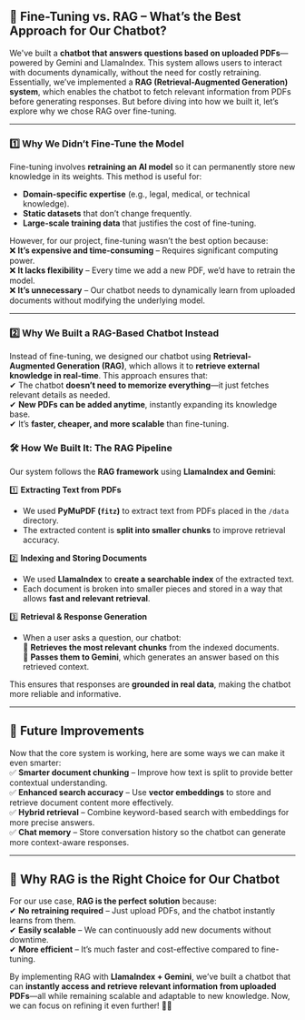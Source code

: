 
## **🔹 Fine-Tuning vs. RAG – What’s the Best Approach for Our Chatbot?**  

We've built a **chatbot that answers questions based on uploaded PDFs**—powered by Gemini and LlamaIndex. This system allows users to interact with documents dynamically, without the need for costly retraining. Essentially, we’ve implemented a **RAG (Retrieval-Augmented Generation) system**, which enables the chatbot to fetch relevant information from PDFs before generating responses. But before diving into how we built it, let’s explore why we chose RAG over fine-tuning.  

---

### **1️⃣ Why We Didn’t Fine-Tune the Model**  
Fine-tuning involves **retraining an AI model** so it can permanently store new knowledge in its weights. This method is useful for:  
- **Domain-specific expertise** (e.g., legal, medical, or technical knowledge).  
- **Static datasets** that don’t change frequently.  
- **Large-scale training data** that justifies the cost of fine-tuning.  

However, for our project, fine-tuning wasn’t the best option because:  
❌ **It’s expensive and time-consuming** – Requires significant computing power.  
❌ **It lacks flexibility** – Every time we add a new PDF, we’d have to retrain the model.  
❌ **It’s unnecessary** – Our chatbot needs to dynamically learn from uploaded documents without modifying the underlying model.  

---

### **2️⃣ Why We Built a RAG-Based Chatbot Instead**  
Instead of fine-tuning, we designed our chatbot using **Retrieval-Augmented Generation (RAG)**, which allows it to **retrieve external knowledge in real-time**. This approach ensures that:  
✔ The chatbot **doesn’t need to memorize everything**—it just fetches relevant details as needed.  
✔ **New PDFs can be added anytime**, instantly expanding its knowledge base.  
✔ It’s **faster, cheaper, and more scalable** than fine-tuning.  

### **🛠️ How We Built It: The RAG Pipeline**  
Our system follows the **RAG framework** using **LlamaIndex and Gemini**:  

1️⃣ **Extracting Text from PDFs**  
- We used **PyMuPDF (`fitz`)** to extract text from PDFs placed in the `/data` directory.  
- The extracted content is **split into smaller chunks** to improve retrieval accuracy.  

2️⃣ **Indexing and Storing Documents**  
- We used **LlamaIndex** to **create a searchable index** of the extracted text.  
- Each document is broken into smaller pieces and stored in a way that allows **fast and relevant retrieval**.  

3️⃣ **Retrieval & Response Generation**  
- When a user asks a question, our chatbot:  
   🔹 **Retrieves the most relevant chunks** from the indexed documents.  
   🔹 **Passes them to Gemini**, which generates an answer based on this retrieved context.  

This ensures that responses are **grounded in real data**, making the chatbot more reliable and informative.  

---

## **🚀 Future Improvements**  
Now that the core system is working, here are some ways we can make it even smarter:  
✅ **Smarter document chunking** – Improve how text is split to provide better contextual understanding.  
✅ **Enhanced search accuracy** – Use **vector embeddings** to store and retrieve document content more effectively.  
✅ **Hybrid retrieval** – Combine keyword-based search with embeddings for more precise answers.  
✅ **Chat memory** – Store conversation history so the chatbot can generate more context-aware responses.  

---

## **🎯 Why RAG is the Right Choice for Our Chatbot**  
For our use case, **RAG is the perfect solution** because:  
✔ **No retraining required** – Just upload PDFs, and the chatbot instantly learns from them.  
✔ **Easily scalable** – We can continuously add new documents without downtime.  
✔ **More efficient** – It’s much faster and cost-effective compared to fine-tuning.  

By implementing RAG with **LlamaIndex + Gemini**, we’ve built a chatbot that can **instantly access and retrieve relevant information from uploaded PDFs**—all while remaining scalable and adaptable to new knowledge. Now, we can focus on refining it even further! 🚀🔥
